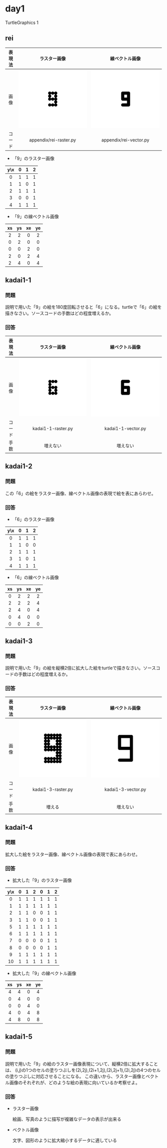 # day1

TurtleGraphics 1

## rei

|表現法 |ラスター画像                       |線ベクトル画像                     |
|:---:  |:---:                               |:---:                              |
|画像   |![raster_9](./images/raster_9.png) |![vector_9](./images/vector_9.png) |
|コード|appendix/rei-raster.py              |appendix/rei-vector.py|

* 「9」のラスター画像

| y\x | 0   | 1   | 2   |
|:---:|:---:|:---:|:---:|
|0    |1    |1    |1    |
|1    |1    |0    |1    |
|2    |1    |1    |1    |
|3    |0    |0    |1    |
|4    |1    |1    |1    |

* 「9」の線ベクトル画像

| xs  | ys  | xe  | ye  |
|:---:|:---:|:---:|:---:|
|2    |2    |0    |2    |
|0    |2    |0    |0    |
|0    |0    |2    |0    |
|2    |0    |2    |4    |
|2    |4    |0    |4    |


## kadai1-1

### 問題

説明で用いた「9」の絵を180度回転させると「6」になる。turtleで「6」の絵を描きなさい。ソースコードの手数はどの程度増えるか。

### 回答

|表現法 |ラスター画像                       |線ベクトル画像                     |
|:---:  |:---:                              |:---:                              |
|画像   |![raster_6](./images/raster_6.png) |![vector_6](./images/vector_6.png) |
|コード|kadai1-1-raster.py              |kadai1-1-vector.py|
|手数   |増えない                           |増えない                           |

## kadai1-2

### 問題

この「6」の絵をラスター画像、線ベクトル画像の表現で絵を表にあらわせ。

### 回答

* 「6」のラスター画像

| y\x | 0   | 1   | 2   |
|:---:|:---:|:---:|:---:|
|0    |1    |1    |1    |
|1    |1    |0    |0    |
|2    |1    |1    |1    |
|3    |1    |0    |1    |
|4    |1    |1    |1    |

* 「6」の線ベクトル画像

| xs  | ys  | xe  | ye  |
|:---:|:---:|:---:|:---:|
|0    |2    |2    |2    |
|2    |2    |2    |4    |
|2    |4    |0    |4    |
|0    |4    |0    |0    |
|0    |0    |2    |0    |

## kadai1-3

### 問題

説明で用いた「9」の絵を縦横2倍に拡大した絵をturtleで描きなさい。ソースコードの手数はどの程度増えるか。

### 回答

|表現法 |ラスター画像                              |線ベクトル画像                            |
|:---:  |:---:                                     |:---:                                     |
|画像   |![raster_9](./images/raster_9_2times.png) |![vector_9](./images/vector_9_2times.png) |
|コード|kadai1-3-raster.py              |kadai1-3-vector.py|
|手数   |増える                                    |増えない                                  |

## kadai1-4

### 問題

拡大した絵をラスター画像、線ベクトル画像の表現で表にあらわせ。

### 回答

* 拡大した「9」のラスター画像

| y\x | 0   | 1   | 2   | 0   | 1   | 2   |
|:---:|:---:|:---:|:---:|:---:|:---:|:---:|
|0    |1    |1    |1    |1    |1    |1    |
|1    |1    |1    |1    |1    |1    |1    |
|2    |1    |1    |0    |0    |1    |1    |
|3    |1    |1    |0    |0    |1    |1    |
|5    |1    |1    |1    |1    |1    |1    |
|6    |1    |1    |1    |1    |1    |1    |
|7    |0    |0    |0    |0    |1    |1    |
|8    |0    |0    |0    |0    |1    |1    |
|9    |1    |1    |1    |1    |1    |1    |
|10   |1    |1    |1    |1    |1    |1    |

* 拡大した「9」の線ベクトル画像

| xs  | ys  | xe  | ye  |
|:---:|:---:|:---:|:---:|
|4    |4    |0    |4    |
|0    |4    |0    |0    |
|0    |0    |4    |0    |
|4    |0    |4    |8    |
|4    |8    |0    |8    |

## kadai1-5

### 問題

説明で用いた「9」の絵のラスター画像表現について、縦横2倍に拡大することは、
(i,j)の1つのセルの塗りつぶしを(2i,2j),(2i+1,2j),(2i,2j+1),(2i,2j)の4つのセルの塗りつぶしに対応させることになる。
この違いから、ラスター画像とベクトル画像のそれぞれが、どのような絵の表現に向いているか考察せよ。

### 回答

* ラスター画像

  絵画、写真のように描写が複雑なデータの表示が出来る

* ベクトル画像

  文字、図形のように拡大縮小するデータに適している

